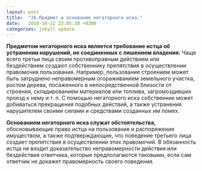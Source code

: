 ```yaml
---
layout: post
title:  "26.​Предмет и основание негаторного иска."
date:   2018-10-22 23:05:30 +0300
categories: jekyll update
---
```


**Предметом негаторного иска является требование истца об устранении нарушений, не соединенных с лишением владения.** Чаще всего третьи лица своим противоправным действием или бездействием создают собственнику препятствия в осуществлении правомочия пользования. Например, пользование строением может быть затруднено неправомерным огораживанием земельного участка, ростом дерева, посаженного в непосредственной близости от строения, складированием материалов или топлива, загромоздивших проезд к нему и т. п. С помощью негаторного иска собственник может добиваться прекращения подобных действий, а также устранения нарушителем своими силами и средствами созданных им помех.

**Основанием негаторного иска служат обстоятельства,** обосновывающие право истца на пользование и распоряжение имуществом, а также подтверждающие, что поведение третьего лица создает препятствия в осуществлении этих правомочий. В обязанность истца не входит доказательство неправомерности действия или бездействия ответчика, которые предполагаются таковыми, если сам ответчик не докажет правомерность своего поведения.